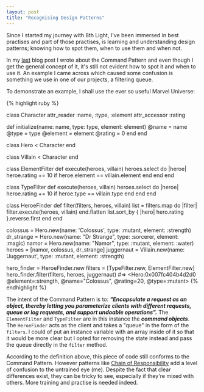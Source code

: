 ```yaml
---
layout: post
title: "Recognising Design Patterns"
---
```


Since I started my journey with 8th Light, I've been immersed in best
practises and part of those practises, is learning and understanding
design patterns; knowing how to spot them, when to use them and when
not.

In my [last](http://maikon.github.io/2014/08/18/command-pattern.html)
blog post I wrote about the Command Pattern and even though I get the
general concept of it, it's still not evident how to spot it and when to
use it. An example I came across which caused some confusion is
something we use in one of our projects, a filtering queue.

To demonstrate an example, I shall use the ever so useful Marvel
Universe:

{% highlight ruby %}

class Character
  attr_reader :name, :type, :element
  attr_accessor :rating
  
  def initialize(name: name, type: type, element: element)
    @name = name
    @type = type
    @element = element
    @rating = 0
  end
end


class Hero < Character
end

class Villain < Character
end

class ElementFilter
  def execute(heroes, villain)
    heroes.select do |heroe|
      heroe.rating += 10 if heroe.element == villain.element
    end
  end
end

class TypeFilter
  def execute(heroes, villain)
    heroes.select do |heroe|
      heroe.rating += 10 if heroe.type == villain.type
    end
  end
end

class HeroeFinder
  def filter(filters, heroes, villain)
    list = filters.map do |filter|
      filter.execute(heroes, villain)
    end.flatten
    list.sort_by { |hero| hero.rating }.reverse.first
  end
end

colossus = Hero.new(name: 'Colossus', type: :mutant, element: :strength)
dr_strange = Hero.new(name: "Dr Strange", type: :sorcerer, element: :magic)
namor = Hero.new(name: "Namor", type: :mutant, element: :water)
heroes = [namor, colossus, dr_strange]
juggernaut = Villain.new(name: 'Juggernaut', type: :mutant, element: :strength)

hero_finder = HeroeFinder.new
filters = [TypeFilter.new, ElementFilter.new]
hero_finder.filter(filters, heroes, juggernaut)
#=> <Hero:0x007fc404b4d2d0 @element=:strength, @name="Colossus", @rating=20, @type=:mutant>
{% endhighlight %}

The intent of the Command Pattern is to: ***"Encapsulate a request as an object, thereby letting you parameterize clients with different requests, queue or log requests, and support undoable operations".*** The `ElementFilter` and `TypeFilter` are in this instance the ***command objects***.  The `HeroeFinder` acts as the client and takes a "queue" in the form of the `filters`. I could of put an instance variable with an array inside of it so that it would be more clear but I opted for removing the state instead and pass the queue directly in the `filter` method. 

According to the definition above, this piece of code still conforms to the Command Pattern.  However patterns like [Chain of Responsibility](https://en.wikipedia.org/wiki/Chain-of-responsibility_pattern) add a level of confusion to the untrained eye (me). Despite the fact that clear differences exist, they can be tricky to see, especially if they're mixed with others. More training and practise is needed indeed.
